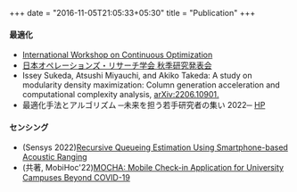 +++
date = "2016-11-05T21:05:33+05:30"
title = "Publication"
+++

#### 最適化
* [International Workshop on Continuous Optimization](http://www.opt.c.titech.ac.jp/DecemberWorkshop/#speakers)
* [日本オペレーションズ・リサーチ学会 秋季研究発表会](https://orsj.org/nc2022f/programpage)
* Issey Sukeda, Atsushi Miyauchi, and Akiko Takeda:
A study on modularity density maximization: Column generation acceleration and computational complexity analysis,
[arXiv:2206.10901.](https://arxiv.org/abs/2206.10901)
* 最適化手法とアルゴリズム ─未来を担う若手研究者の集い 2022─ [HP](http://trout.math.cst.nihon-u.ac.jp/~ito.m/soma/wakate22.html)

#### センシング
* (Sensys 2022)[Recursive Queueing Estimation Using Smartphone-based Acoustic Ranging]()
* (共著, MobiHoc'22)[MOCHA: Mobile Check-in Application for University Campuses Beyond COVID-19](https://dl.acm.org/doi/proceedings/10.1145/3492866)
